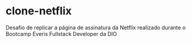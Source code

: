 # clone-netflix
Desafio de replicar a página de assinatura da Netflix realizado durante o Bootcamp Everis Fullstack Developer da DIO
